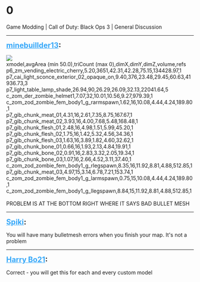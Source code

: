 # 0
Game Modding | Call of Duty: Black Ops 3 | General Discussion

---
<strong style="font-size: 1.4em;"><span style="text-decoration: underline;text-decoration-color: #34a7f9;"><span style="color:#34a7f9;">minebuillder13</span></span>:</strong>

<p><img style="max-width: 500px;" src="{{ '/wiki/threads/assets/a.278.png' | relative_url }}"><br />xmodel,avgArea (min 50.0),triCount (max 0),dimX,dimY,dimZ,volume,refs<br />p6_zm_vending_electric_cherry,5.20,3651,42.31,42.28,75.15,134428.97,1<br />p7_cai_light_sconce_exterior_02_opaque_on,9.40,376,23.48,29.45,60.63,41936.73,3<br />p7_light_table_lamp_shade,26.94,90,26.29,26.09,32.13,22041.64,5<br />c_zom_der_zombie_helmet1,7.07,32,10.01,10.56,9.27,979.39,1<br />c_zom_zod_zombie_fem_body1_g_rarmspawn,1.62,16,10.08,4.44,4.24,189.80,1<br />p7_gib_chunk_meat_01,4.31,16,2.61,7.35,8.75,167.67,1<br />p7_gib_chunk_meat_02,3.93,16,4.00,7.68,5.48,168.48,1<br />p7_gib_chunk_flesh_01,2.48,16,4.98,1.51,5.99,45.20,1<br />p7_gib_chunk_flesh_02,1.75,16,1.42,5.32,4.56,34.36,1<br />p7_gib_chunk_flesh_03,1.63,16,3.89,1.82,4.60,32.62,1<br />p7_gib_chunk_bone_01,0.66,16,1.93,2.13,4.84,19.91,1<br />p7_gib_chunk_bone_02,0.91,16,2.83,3.32,2.05,19.34,1<br />p7_gib_chunk_bone_03,1.07,16,2.66,4.52,3.11,37.40,1<br />c_zom_zod_zombie_fem_body1_g_rlegspawn,8.35,16,11.92,8.81,4.88,512.85,1<br />p7_gib_chunk_meat_03,4.97,15,3.14,6.78,7.21,153.74,1<br />c_zom_zod_zombie_fem_body1_g_larmspawn,0.75,15,10.08,4.44,4.24,189.80,1<br />c_zom_zod_zombie_fem_body1_g_llegspawn,8.84,15,11.92,8.81,4.88,512.85,1<br /><br />PROBLEM IS AT THE BOTTOM RIGHT WHERE IT SAYS BAD BULLET MESH</p>

---
<strong style="font-size: 1.4em;"><span style="text-decoration: underline;text-decoration-color: #34a7f9;"><span style="color:#34a7f9;">Spiki</span></span>:</strong>

<p>You will have many bulletmesh errors when you finish your map. It&#39;s not a problem</p>

---
<strong style="font-size: 1.4em;"><span style="text-decoration: underline;text-decoration-color: #34a7f9;"><span style="color:#34a7f9;">Harry Bo21</span></span>:</strong>

<p>Correct - you will get this for each and every custom model</p>
